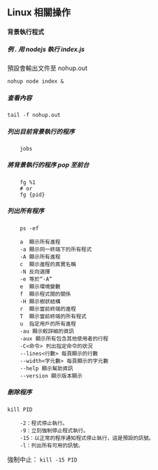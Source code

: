 ## Linux 相關操作

#### 背景執行程式

##### 例 . 用 nodejs 執行 index.js
預設會輸出文件至 nohup.out
```
nohup node index &
```

##### 查看內容 
```
tail -f nohup.out
```

##### 列出目前背景執行的程序
```
    jobs
```

##### 將背景執行的程序 pop 至前台
```
    fg %1  
    # or 
    fg {pid}
```

##### 列出所有程序
```
    ps -ef 
```
```
    a  顯示所有進程
    -a 顯示同一終端下的所有程式
    -A 顯示所有進程
    c  顯示進程的真實名稱
    -N 反向選擇
    -e 等於“-A”
    e  顯示環境變數
    f  顯示程式間的關係
    -H 顯示樹狀結構
    r  顯示當前終端的進程
    T  顯示當前終端的所有程式
    u  指定用戶的所有進程
    -au 顯示較詳細的資訊
    -aux 顯示所有包含其他使用者的行程 
    -C<命令> 列出指定命令的狀況
    --lines<行數> 每頁顯示的行數
    --width<字元數> 每頁顯示的字元數
    --help 顯示幫助資訊
    --version 顯示版本顯示
```

##### 刪除程序
``` kill PID ```
```
    -2：程式停止執行。
    -9：立刻強制停止程式執行。
    -15：以正常的程序通知程式停止執行，這是預設的訊號。
    -l：列出所有可用的訊號。
```
強制中止： ` kill -15 PID `